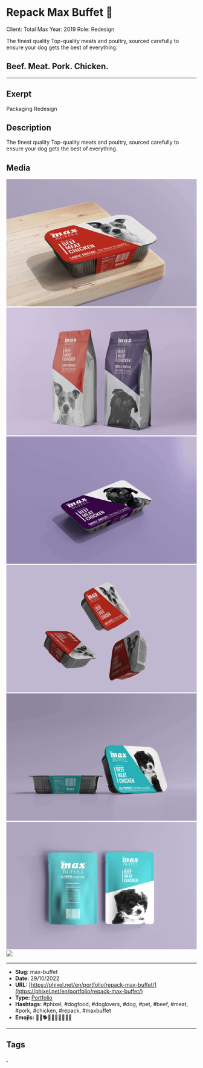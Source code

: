 # Repack Max Buffet 🐶
Client: Total Max
Year: 2019
Role: Redesign

The finest quality
Top-quality meats and poultry, sourced carefully to ensure your dog gets the best of everything.

## Beef. Meat. Pork. Chicken.
------------
## Exerpt
Packaging Redesign
## Description
The finest quality Top-quality meats and poultry, sourced carefully to ensure your dog gets the best of everything.
## Media
<img src="media/b3990d9a/max-buffet-01-1.jpg">
<img src="media/6e4214e0/max-buffet-02-1.jpg">
<img src="media/038629fa/max-buffet-03-1.jpg">
<img src="media/66bcff1e/max-buffet-04-1.jpg">
<img src="media/02227a0c/max-buffet-05-1.jpg">
<img src="media/f4783cb6/max-buffet-06.jpg">
<img src="media/34742e5f/total-max-buffet-package.glb">

------------
- **Slug:** max-buffet
- **Date:** 29/10/2022
- **URL:** [https://phixel.net/en/portfolio/repack-max-buffet/](https://phixel.net/en/portfolio/repack-max-buffet/)
- **Type:** [Portfolio](#portfolio)
- **Hashtags:** #phixel, #dogfood, #doglovers, #dog, #pet, #beef, #meat, #pork, #chicken, #repack, #maxbuffet
- **Emojis:** 🐶🐩🐕✨🍖🍗🦴🐾🐕‍🦺

------------
## Tags
[ ](# )
